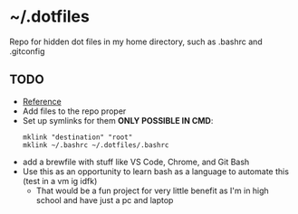 # ~/.dotfiles

Repo for hidden dot files in my home directory, such as .bashrc and .gitconfig

## TODO

- [Reference](https://www.youtube.com/watch?v=r_MpUP6aKiQ)
- Add files to the repo proper
- Set up symlinks for them **ONLY POSSIBLE IN CMD**:
  ```
  mklink "destination" "root"
  mklink ~/.bashrc ~/.dotfiles/.bashrc
  ```
- add a brewfile with stuff like VS Code, Chrome, and Git Bash
- Use this as an opportunity to learn bash as a language to automate this (test in a vm ig idfk)
  - That would be a fun project for very little benefit as I'm in high school and have just a pc and laptop
